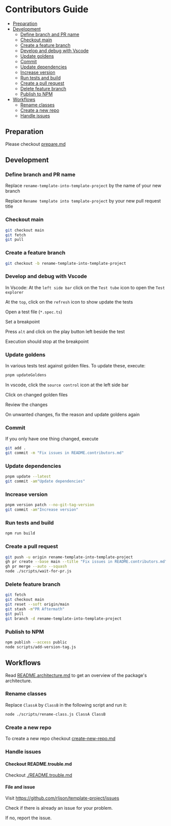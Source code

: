 <!--
@license
Copyright (c) 2025 Rljson

Use of this source code is governed by terms that can be
found in the LICENSE file in the root of this package.
-->

# Contributors Guide

- [Preparation](#preparation)
- [Development](#development)
  - [Define branch and PR name](#define-branch-and-pr-name)
  - [Checkout main](#checkout-main)
  - [Create a feature branch](#create-a-feature-branch)
  - [Develop and debug with Vscode](#develop-and-debug-with-vscode)
  - [Update goldens](#update-goldens)
  - [Commit](#commit)
  - [Update dependencies](#update-dependencies)
  - [Increase version](#increase-version)
  - [Run tests and build](#run-tests-and-build)
  - [Create a pull request](#create-a-pull-request)
  - [Delete feature branch](#delete-feature-branch)
  - [Publish to NPM](#publish-to-npm)
- [Workflows](#workflows)
  - [Rename classes](#rename-classes)
  - [Create a new repo](#create-a-new-repo)
  - [Handle issues](#handle-issues)

## Preparation

Please checkout [prepare.md](doc/workflows/prepare.md)

## Development

### Define branch and PR name

Replace `rename-template-into-template-project` by the name of your new branch

Replace `Rename template into template-project` by your new pull request title

### Checkout main

```bash
git checkout main
git fetch
git pull
```

### Create a feature branch

```bash
git checkout -b rename-template-into-template-project
```

### Develop and debug with Vscode

In Vscode: At the `left side bar` click on the `Test tube` icon to open the `Test explorer`

At the `top`, click on the `refresh` icon to show update the tests

Open a test file (`*.spec.ts`)

Set a breakpoint

Press `alt` and click on the play button left beside the test

Execution should stop at the breakpoint

### Update goldens

In various tests test against golden files. To update these, execute:

```bash
pnpm updateGoldens
```

In vscode, click the `source control` icon at the left side bar

Click on changed golden files

Review the changes

On unwanted changes, fix the reason and update goldens again

### Commit

If you only have one thing changed, execute

```bash
git add .
git commit -m "Fix issues in README.contributors.md"
```

### Update dependencies

```bash
pnpm update --latest
git commit -am"Update dependencies"
```

### Increase version

```bash
pnpm version patch --no-git-tag-version
git commit -am"Increase version"
```

### Run tests and build

```bash
npm run build
```

### Create a pull request

```bash
git push -u origin rename-template-into-template-project
gh pr create --base main --title "Fix issues in README.contributors.md" --body " "
gh pr merge --auto --squash
node ./scripts/wait-for-pr.js
```

### Delete feature branch

```bash
git fetch
git checkout main
git reset --soft origin/main
git stash -m"PR Aftermath"
git pull
git branch -d rename-template-into-template-project
```

### Publish to NPM

```bash
npm publish --access public
node scripts/add-version-tag.js
```

<!-- ........................................................................-->

## Workflows

Read [README.architecture.md](./README.architecture.md) to get an overview
of the package's architecture.

### Rename classes

Replace `ClassA` by `ClassB` in the following script and run it:

```bash
node ./scripts/rename-class.js ClassA ClassB
```

### Create a new repo

To create a new repo checkout [create-new-repo.md](doc/workflows/create-new-repo.md)

### Handle issues

#### Checkout README.trouble.md

Checkout [./README.trouble.md](./README.trouble.md)

#### File and issue

Visit <https://github.com/rljson/template-project/issues>

Check if there is already an issue for your problem.

If no, report the issue.
